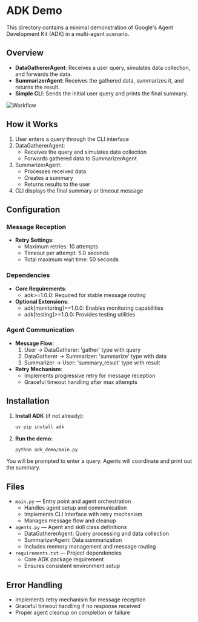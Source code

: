 # ADK Demo

This directory contains a minimal demonstration of Google's Agent Development Kit (ADK) in a multi-agent scenario.

## Overview

- **DataGathererAgent**: Receives a user query, simulates data collection, and forwards the data.
- **SummarizerAgent**: Receives the gathered data, summarizes it, and returns the result.
- **Simple CLI**: Sends the initial user query and prints the final summary.

![Workflow](https://google.github.io/adk-docs/img/adk-architecture.svg) <!-- illustrative link only -->

## How it Works

1. User enters a query through the CLI interface
2. DataGathererAgent:
   - Receives the query and simulates data collection
   - Forwards gathered data to SummarizerAgent
3. SummarizerAgent:
   - Processes received data
   - Creates a summary
   - Returns results to the user
4. CLI displays the final summary or timeout message

## Configuration

### Message Reception
- **Retry Settings**:
  - Maximum retries: 10 attempts
  - Timeout per attempt: 5.0 seconds
  - Total maximum wait time: 50 seconds

### Dependencies
- **Core Requirements**:
  - adk>=1.0.0: Required for stable message routing
- **Optional Extensions**:
  - adk[monitoring]>=1.0.0: Enables monitoring capabilities
  - adk[testing]>=1.0.0: Provides testing utilities

### Agent Communication
- **Message Flow**:
  1. User → DataGatherer: 'gather' type with query
  2. DataGatherer → Summarizer: 'summarize' type with data
  3. Summarizer → User: 'summary_result' type with result
- **Retry Mechanism**: 
  - Implements progressive retry for message reception
  - Graceful timeout handling after max attempts

## Installation

1. **Install ADK** (if not already):
   ```bash
   uv pip install adk
   ```

2. **Run the demo:**
   ```bash
   python adk_demo/main.py
   ```

You will be prompted to enter a query. Agents will coordinate and print out the summary.

## Files

- `main.py` — Entry point and agent orchestration
  - Handles agent setup and communication
  - Implements CLI interface with retry mechanism
  - Manages message flow and cleanup
- `agents.py` — Agent and skill class definitions
  - DataGathererAgent: Query processing and data collection
  - SummarizerAgent: Data summarization
  - Includes memory management and message routing
- `requirements.txt` — Project dependencies
  - Core ADK package requirement
  - Ensures consistent environment setup

## Error Handling

- Implements retry mechanism for message reception
- Graceful timeout handling if no response received
- Proper agent cleanup on completion or failure
